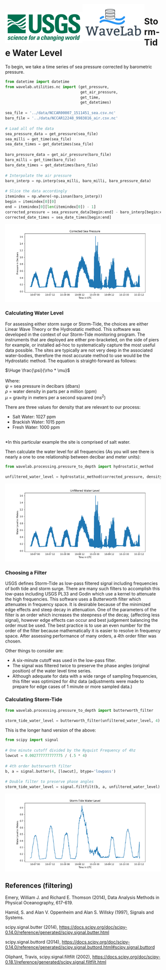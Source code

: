 <img src="./images/usgs.png" style="padding-top: 26px; float: left"/>
<img src="./images/WaveLabLogo.png" style="float: left"/>

# Storm-Tide Water Level

To begin, we take a time series of sea pressure corrected by barometric pressure.


```python
from datetime import datetime
from wavelab.utilities.nc import (get_pressure, 
                                  get_air_pressure, 
                                  get_time, 
                                  get_datetimes)

sea_file = '../data/NCCAR00007_1511451_sea.csv.nc'
baro_file = '../data/NCCAR12248_9983816_air.csv.nc'

# Load all of the data
sea_pressure_data = get_pressure(sea_file)
sea_milli = get_time(sea_file)
sea_date_times = get_datetimes(sea_file)

baro_pressure_data = get_air_pressure(baro_file)
baro_milli = get_time(baro_file)
baro_date_times = get_datetimes(baro_file)

# Interpolate the air pressure
baro_interp = np.interp(sea_milli, baro_milli, baro_pressure_data)

# Slice the data accordingly
itemindex = np.where(~np.isnan(baro_interp))
begin = itemindex[0][0]
end = itemindex[0][len(itemindex[0]) - 1]
corrected_pressure = sea_pressure_data[begin:end] - baro_interp[begin:end]
corrected_date_times = sea_date_times[begin:end]

```




<img src='./images/corrected_pressure.png' />



### Calculating Water Level

For assessing either storm surge or Storm-Tide, the choices are either Linear Wave Theory or the Hydrostatic method.   This software was developed in the context of our Storm-Tide monitoring program. The instruments that are deployed are either pre-bracketed, on the side of piers for example, or installed ad-hoc to systematically capture the most useful data possible.  The sites are typically are not very deep in the associated water-bodies, therefore the most accurate method to use would be the Hydrostatic method.  The equation is straight-forward as follows:

$`\Huge \frac{\psi}{\rho * \mu}`$ <br /><br />
Where: <br />
$`\psi`$ = sea pressure in decibars (dbars)<br />
$`\rho`$ = water density in parts per a million (ppm)<br />
$`\mu`$ = gravity in meters per a second squared ($`ms^{2}`$)

There are three values for density that are relevant to our process:
<ul>
    <li>Salt Water: 1027 ppm</li>
    <li>Brackish Water: 1015 ppm</li>
    <li>Fresh Water: 1000 ppm</li>
</ul>
<br />
*In this particular example the site is comprised of salt water.

Then calculate the water level for all frequencies (As you will see there is nearly a one to one relationship between decibar and meter units):


```python
from wavelab.processing.pressure_to_depth import hydrostatic_method

unfiltered_water_level = hydrostatic_method(corrected_pressure, density="salt")
```




<img src='./images/unfiltered_wl.png' />



### Choosing a Filter

USGS defines Storm-Tide as low-pass filtered signal including frequencies of both tide and storm surge. There are many such filters to accomplish this low-pass including USGS PL33 and Godin which use a kernel to attenuate the high frequencies. This software uses a Butterworth filter which attenuates in frequency space. It is desirable because of the minimized edge effects and steep decay in attenuation. One of the parameters of the filter is an order which increases the steepness of the decay, (affecting less signal), however edge effects can occur and best judgement balancing the order must be used. The best practice is to use an even number for the order of the filter because mathematically it is easier to resolve in frequency space. After assessing performance of many orders, a 4th order filter was chosen.

Other things to consider are:

-	A six-minute cutoff was used in the low-pass filter.
-	The signal was filtered twice to preserve the phase angles (original position) of the water level time series.
-	Although adequate for data with a wide range of sampling frequencies, this filter was optimized for 4hz data (adjustments were made to prepare for edge cases of 1 minute or more sampled data.)

### Calculating Storm-Tide


```python
from wavelab.processing.pressure_to_depth import butterworth_filter

storm_tide_water_level = butterworth_filter(unfiltered_water_level, 4) #frequency in hz
```

This is the longer hand version of the above:


```python
from scipy import signal

# One minute cutoff divided by the Nyquist Frequency of 4hz
lowcut = 0.002777777777775 / (.5 * 4)

# 4th order butterworth filter
b, a = signal.butter(4, [lowcut], btype='lowpass')

# Double filter to preserve phase angles
storm_tide_water_level = signal.filtfilt(b, a, unfiltered_water_level)
```




<img src='./images/st_wl.png' />



## References (filtering)

Emery, William J. and Richard E. Thomson (2014), Data Analysis Methods in Physical Oceanography, 617-619.

Hamid, S. and Alan V. Oppenheim and Alan S. Willsky (1997), Signals and Systems.

scipy.signal.butter (2014), https://docs.scipy.org/doc/scipy-0.14.0/reference/generated/scipy.signal.butter.html

scipy.signal.buttord (2014), https://docs.scipy.org/doc/scipy-0.14.0/reference/generated/scipy.signal.buttord.html#scipy.signal.buttord

Oliphant, Travis, scipy.signal.filtfilt (2002), https://docs.scipy.org/doc/scipy-0.18.1/reference/generated/scipy.signal.filtfilt.html
